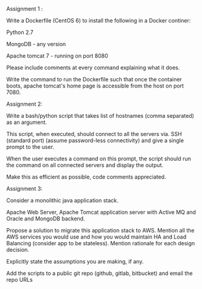 Assignment 1 :



Write a Dockerfile (CentOS 6) to install the following in a Docker continer:

Python 2.7

MongoDB - any version

Apache tomcat 7 - running on port 8080

Please include comments at every command explaining what it does.

Write the command to run the Dockerfile such that once the container boots, apache tomcat's home page is accessible from the host on port 7080.



Assignment 2:



Write a bash/python script that takes list of hostnames (comma separated) as an argument.

This script, when executed, should connect to all the servers via. SSH (standard port) (assume password-less connectivity) and give a single prompt to the user.

When the user executes a command on this prompt, the script should run the command on all connected servers and display the output.

Make this as efficient as possible, code comments appreciated.




Assignment 3:



Consider a monolithic java application stack.

Apache Web Server, Apache Tomcat application server with Active MQ and Oracle and MongoDB backend.

Propose a solution to migrate this application stack to AWS. Mention all the AWS services you would use and how you would maintain HA and Load Balancing (consider app to be stateless). Mention rationale for each design decision.


Explicitly state the assumptions you are making, if any.


Add the scripts to a public git repo (github, gitlab, bitbucket) and email the repo URLs
